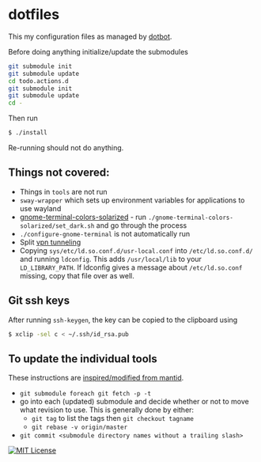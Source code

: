 # dotfiles

This my configuration files as managed by [dotbot](https://github.com/anishathalye/dotbot).

Before doing anything initialize/update the submodules

```bash
git submodule init
git submodule update
cd todo.actions.d
git submodule init
git submodule update
cd -
```

Then run

```bash
$ ./install
```

Re-running should not do anything.

Things not covered:
-------------------

* Things in `tools` are not run
* `sway-wrapper` which sets up environment variables for applications to use wayland
* [gnome-terminal-colors-solarized](https://github.com/Anthony25/gnome-terminal-colors-solarized) - run `./gnome-terminal-colors-solarized/set_dark.sh` and go through the process
* `./configure-gnome-terminal` is not automatically run
* Split [vpn tunneling](https://code.ornl.gov/rwp/ornl-openconnect)
* Copying `sys/etc/ld.so.conf.d/usr-local.conf` into `/etc/ld.so.conf.d/` and running `ldconfig`. This adds `/usr/local/lib` to your `LD_LIBRARY_PATH`. If ldconfig gives a message about `/etc/ld.so.conf` missing, copy that file over as well.

Git ssh keys
------------

After running `ssh-keygen`, the key can be copied to the clipboard using

```bash
$ xclip -sel c < ~/.ssh/id_rsa.pub
```

To update the individual tools
------------------------------

These instructions are [inspired/modified from mantid](https://github.com/mantidproject/paraview-build/blob/master/buildscript).

* `git submodule foreach git fetch -p -t`
* go into each (updated) submodule and decide whether or not to move what revision to use. This is generally done by either:
  * `git tag` to list the tags then `git checkout tagname`
  * `git rebase -v origin/master`
* `git commit <submodule directory names without a trailing slash>`

[![MIT License](https://img.shields.io/badge/license-MIT-blue.svg)](http://opensource.org/licenses/MIT)
